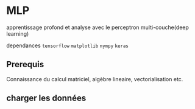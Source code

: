 # MLP
apprentissage profond et analyse avec le perceptron multi-couche(deep learning)

dependances
`tensorflow`
`matplotlib`
`nympy`
`keras`

## Prerequis
Connaissance du calcul matriciel, algèbre lineaire, vectorialisation etc.

##  charger les données
```python



```
